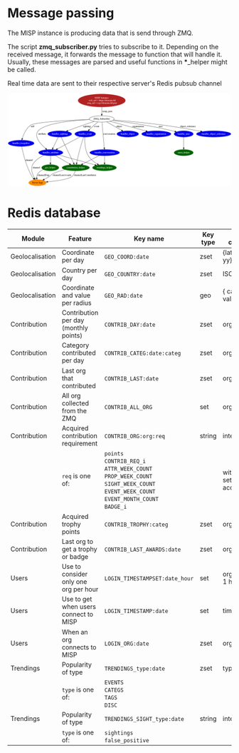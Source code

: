 # Message passing

The MISP instance is producing data that is send through ZMQ.

The script __zmq_subscriber.py__ tries to subscribe to it. Depending on the received message, it forwards the message to function that will handle it. Usually, these messages are parsed and useful functions in __*__\_helper might be called.

Real time data are sent to their respective server's Redis pubsub channel

![Message passing](./doc/message_passing.png "Message passing")

# Redis database

| Module              | Feature                               | Key name                           | Key type | Key content              |
|---------------------|---------------------------------------|------------------------------------|----------|--------------------------|
| Geolocalisation     | Coordinate per day                    | ```GEO_COORD:date```               | zset     |{lat: xx, lon: yy}        |
| Geolocalisation     | Country per day                       | ```GEO_COUNTRY:date```             | zset     |ISO_CODE                  |
| Geolocalisation     | Coordinate and value per radius       | ```GEO_RAD:date```                 | geo      | { categ: xx, value: yy } |
| Contribution        | Contribution per day (monthly points) | ```CONTRIB_DAY:date```             | zset     | org                      |
| Contribution        | Category contributed per day          | ```CONTRIB_CATEG:date:categ```     | zset     | org                      |
| Contribution        | Last org that contributed             | ```CONTRIB_LAST:date```            | zset     | org                      |
| Contribution        | All org collected from the ZMQ        | ```CONTRIB_ALL_ORG```              | set      | org                      |
| Contribution        | Acquired contribution requirement     | ```CONTRIB_ORG:org:req```<br/>     | string   | integer                  |
|                     | ```req``` is one of:                  | ```points``` <br/> ```CONTRIB_REQ_i``` <br/> ```ATTR_WEEK_COUNT``` <br/> ```PROP_WEEK_COUNT``` <br/> ```SIGHT_WEEK_COUNT``` <br/> ```EVENT_WEEK_COUNT``` <br/> ```EVENT_MONTH_COUNT``` <br/> ```BADGE_i``` <br/>                                                                                              |          | with TTL set accordingly |
| Contribution        | Acquired trophy points                | ```CONTRIB_TROPHY:categ```         | zset     | org                      |
| Contribution        | Last org to get a trophy or badge     | ```CONTRIB_LAST_AWARDS:date```     | zset     | org                      |
| Users               | Use to consider only one org per hour | ```LOGIN_TIMESTAMPSET:date_hour``` | set      | org (TTL = 1 hour)       |
| Users               | Use to get when users connect to MISP | ```LOGIN_TIMESTAMP:date```         | set      | timestamp                |
| Users               | When an org connects to MISP          | ```LOGIN_ORG:date```               | zset     | org                      |
| Trendings           | Popularity of type                    | ```TRENDINGS_type:date```          | zset     | type_name                |
|                     | ```type``` is one of:                 | ```EVENTS``` <br/> ```CATEGS``` <br/> ```TAGS``` <br/> ```DISC``` <br/>                                                                                              |          |                          |
| Trendings           | Popularity of type                    | ```TRENDINGS_SIGHT_type:date```    | string   | integer                  |
|                     | ```type``` is one of:                 | ```sightings``` <br/> ```false_positive```|   |                          ||
